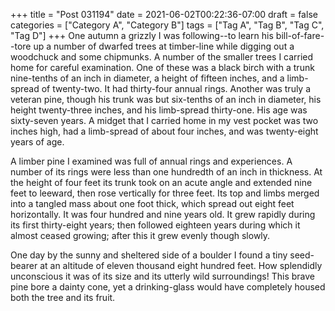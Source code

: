 +++
title = "Post 031194"
date = 2021-06-02T00:22:36-07:00
draft = false
categories = ["Category A", "Category B"]
tags = ["Tag A", "Tag B", "Tag C", "Tag D"]
+++
One autumn a grizzly I was following--to learn his bill-of-fare--tore up a number of dwarfed trees at timber-line while digging out a woodchuck and some chipmunks. A number of the smaller trees I carried home for careful examination. One of these was a black birch with a trunk nine-tenths of an inch in diameter, a height of fifteen inches, and a limb-spread of twenty-two. It had thirty-four annual rings. Another was truly a veteran pine, though his trunk was but six-tenths of an inch in diameter, his height twenty-three inches, and his limb-spread thirty-one. His age was sixty-seven years. A midget that I carried home in my vest pocket was two inches high, had a limb-spread of about four inches, and was twenty-eight years of age.

A limber pine I examined was full of annual rings and experiences. A number of its rings were less than one hundredth of an inch in thickness. At the height of four feet its trunk took on an acute angle and extended nine feet to leeward, then rose vertically for three feet. Its top and limbs merged into a tangled mass about one foot thick, which spread out eight feet horizontally. It was four hundred and nine years old. It grew rapidly during its first thirty-eight years; then followed eighteen years during which it almost ceased growing; after this it grew evenly though slowly.

One day by the sunny and sheltered side of a boulder I found a tiny seed-bearer at an altitude of eleven thousand eight hundred feet. How splendidly unconscious it was of its size and its utterly wild surroundings! This brave pine bore a dainty cone, yet a drinking-glass would have completely housed both the tree and its fruit.

